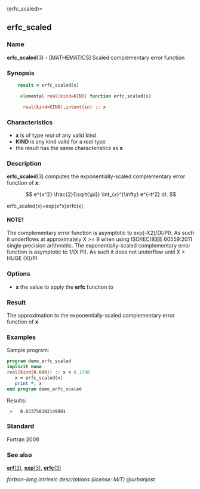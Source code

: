 (erfc_scaled)=
## erfc_scaled

### **Name**

**erfc_scaled**(3) - \[MATHEMATICS\] Scaled complementary error function

### **Synopsis**

```fortran
    result = erfc_scaled(x)
```

```fortran
     elemental real(kind=KIND) function erfc_scaled(x)

      real(kind=KIND),intent(in) :: x
```

### **Characteristics**

- **x** is of type _real_ of any valid kind
- **KIND** is any kind valid for a _real_ type
- the result has the same characteristics as **x**

### **Description**

**erfc_scaled**(3) computes the exponentially-scaled complementary
error function of **x**:

$$
e^{x^2} \frac{2}{\sqrt{\pi}} \int_{x}^{\infty}
e^{-t^2} dt.
$$

erfc_scaled(x)=exp(x\*x)erfc(x)

#### NOTE1

The complementary error function is asymptotic to
exp(-X2)/(X/PI). As such it underflows at approximately X >= 9 when
using ISO/IEC/IEEE 60559:2011 single precision arithmetic. The
exponentially-scaled complementary error function is asymptotic to
1/(X PI). As such it does not underflow until X > HUGE (X)/PI.

### **Options**

- **x**
  the value to apply the **erfc** function to

### **Result**

The approximation to the exponentially-scaled complementary error function
of **x**

### **Examples**

Sample program:

```fortran
program demo_erfc_scaled
implicit none
real(kind(0.0d0)) :: x = 0.17d0
   x = erfc_scaled(x)
   print *, x
end program demo_erfc_scaled
```

Results:

```text
 >   0.833758302149981
```

### **Standard**

Fortran 2008

### **See also**

[**erf**(3)](#erf),
[**exp**(3)](#exp),
[**erfc**(3)](#erfc)

_fortran-lang intrinsic descriptions (license: MIT) \@urbanjost_
